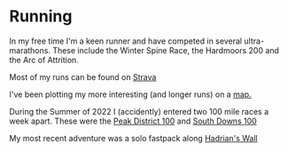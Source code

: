 # Running

In my free time I'm a keen runner and have competed in several ultra-marathons. These include the Winter Spine Race,  the Hardmoors 200 and the Arc of Attrition.

Most of my runs can be found on [Strava](https://www.strava.com/athletes/6352224)

I've been plotting my more interesting (and longer runs) on a [map.](/running/index.html)

During the Summer of 2022 I (accidently) entered two 100 mile races a week apart. These were the [Peak District 100](/target_files/peak_district_100.html) and [South Downs 100](/target_files/south_downs_100.html)

My most recent adventure was a solo fastpack along [Hadrian's Wall](/target_files/hadrians_wall.html)